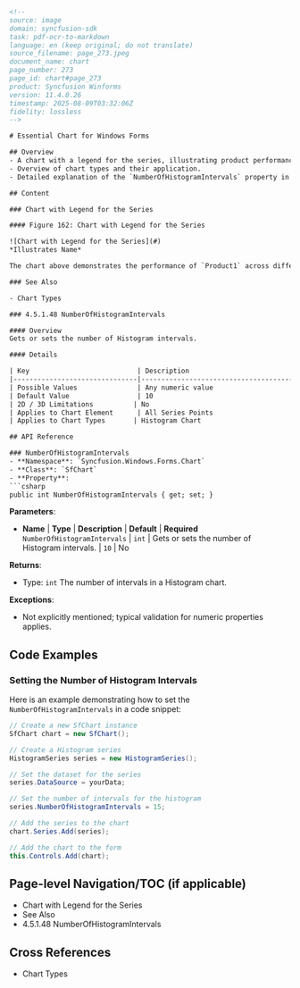 ```html
<!-- 
source: image
domain: syncfusion-sdk
task: pdf-ocr-to-markdown
language: en (keep original; do not translate)
source_filename: page_273.jpeg
document_name: chart
page_number: 273
page_id: chart#page_273
product: Syncfusion Winforms
version: 11.4.0.26
timestamp: 2025-08-09T03:32:06Z
fidelity: lossless
-->

# Essential Chart for Windows Forms

## Overview
- A chart with a legend for the series, illustrating product performance.
- Overview of chart types and their application.
- Detailed explanation of the `NumberOfHistogramIntervals` property in histogram charts.

## Content

### Chart with Legend for the Series

#### Figure 162: Chart with Legend for the Series

![Chart with Legend for the Series](#)
*Illustrates Name*

The chart above demonstrates the performance of `Product1` across different categories, represented as bars with their corresponding values indicated by red dots.

### See Also

- Chart Types

### 4.5.1.48 NumberOfHistogramIntervals

#### Overview
Gets or sets the number of Histogram intervals.

#### Details

| Key                           | Description                                  |
|-------------------------------|----------------------------------------------|
| Possible Values               | Any numeric value                            |
| Default Value                 | 10                                          |
| 2D / 3D Limitations          | No                                           |
| Applies to Chart Element      | All Series Points                            |
| Applies to Chart Types       | Histogram Chart                              |

## API Reference

### NumberOfHistogramIntervals
- **Namespace**: `Syncfusion.Windows.Forms.Chart`
- **Class**: `SfChart`
- **Property**:
```csharp
public int NumberOfHistogramIntervals { get; set; }
```
**Parameters**:
- **Name** | **Type** | **Description** | **Default** | **Required**
  `NumberOfHistogramIntervals` | `int` | Gets or sets the number of Histogram intervals. | `10` | No

**Returns**:
- Type: `int`
  The number of intervals in a Histogram chart.

**Exceptions**:
- Not explicitly mentioned; typical validation for numeric properties applies.

## Code Examples

### Setting the Number of Histogram Intervals

Here is an example demonstrating how to set the `NumberOfHistogramIntervals` in a code snippet:

```csharp
// Create a new SfChart instance
SfChart chart = new SfChart();

// Create a Histogram series
HistogramSeries series = new HistogramSeries();

// Set the dataset for the series
series.DataSource = yourData;

// Set the number of intervals for the histogram
series.NumberOfHistogramIntervals = 15;

// Add the series to the chart
chart.Series.Add(series);

// Add the chart to the form
this.Controls.Add(chart);
```

## Page-level Navigation/TOC (if applicable)
- Chart with Legend for the Series
- See Also
- 4.5.1.48 NumberOfHistogramIntervals

## Cross References
- Chart Types

<!-- tags: [Syncfusion Windows Forms, Chart, Histogram, NumberOfHistogramIntervals, product] keywords: [chart, legend, series, histogram, intervals, performance, windows forms] -->
```